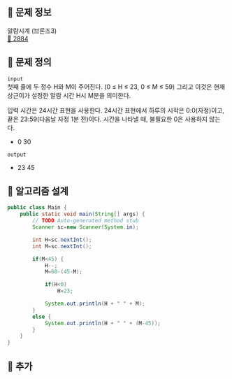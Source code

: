 ## 🌵 문제 정보
알람시계 (브론즈3) <br>
[🚗 2884](https://www.acmicpc.net/problem/2884)

## 🌵 문제 정의
`input` <br>
첫째 줄에 두 정수 H와 M이 주어진다. (0 ≤ H ≤ 23, 0 ≤ M ≤ 59) 그리고 이것은 현재 상근이가 설정한 알람 시간 H시 M분을 의미한다.

입력 시간은 24시간 표현을 사용한다. 24시간 표현에서 하루의 시작은 0:0(자정)이고, 끝은 23:59(다음날 자정 1분 전)이다. 시간을 나타낼 때, 불필요한 0은 사용하지 않는다.
-  0 30

`output` <br>
- 23 45

## 🌵 알고리즘 설계

```java
public class Main {
    public static void main(String[] args) {
        // TODO Auto-generated method stub
        Scanner sc=new Scanner(System.in);

        int H=sc.nextInt();
        int M=sc.nextInt();

        if(M<45) {
            H--;
            M=60-(45-M);

            if(H<0)
                H=23;

            System.out.println(H + " " + M);
        }
        else {
            System.out.println(H + " " + (M-45));
        }
    }
}
```

## 🌵 추가
